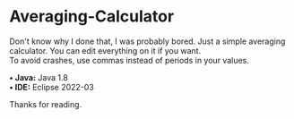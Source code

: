 # Averaging-Calculator
Don't know why I done that, I was probably bored. Just a simple averaging calculator. You can edit everything on it if you want. <br>
To avoid crashes, use commas instead of periods in your values.

**• Java:** Java 1.8 <br>
**• IDE:** Eclipse 2022-03

Thanks for reading.
